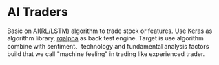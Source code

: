 # AI Traders

Basic on AI(RL/LSTM) algorithm to trade stock or features.
Use [Keras](https://keras.io/) as algorithm library, [rqalpha](https://github.com/ricequant/rqalpha) as back test engine.
Target is use algorithm combine with sentiment、technology and fundamental analysis factors build that we call "machine feeling" in trading like experienced trader.
